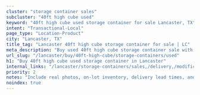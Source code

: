```yaml
---
cluster: "storage container sales"
subcluster: "40ft high cube used"
keyword: "40ft high cube used storage container for sale Lancaster, TX"
intent: "Transactional-Local"
page_type: "Location-Product"
city: "Lancaster, TX"
title_tag: "Lancaster 40ft high cube storage container for sale | LC"
meta_description: "Buy used 40ft high cube storage container sale with local delivery in Lancaster, TX. LC Container — local Since 2003. Request a fast quote today."
url_slug: "/lancaster/buy/40ft-high-cube/storage-containers/used"
h1: "Buy 40ft high cube used storage container in Lancaster"
internal_links: "/lancaster/storage-containers/sales,/delivery,/modifications"
priority: 2
notes: "Include real photos, on-lot inventory, delivery lead times, and financing info."
noindex: true
---
```


<!-- TODO: Add unique city/inventory copy, images, and internal links here. -->
